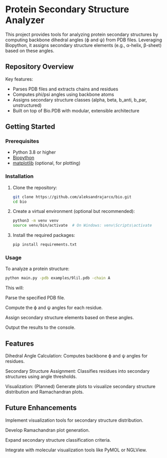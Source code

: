 # Protein Secondary Structure Analyzer

This project provides tools for analyzing protein secondary structures by computing backbone dihedral angles (ϕ and ψ) from PDB files. Leveraging Biopython, it assigns secondary structure elements (e.g., α-helix, β-sheet) based on these angles.

## Repository Overview

Key features:
- Parses PDB files and extracts chains and residues
- Computes phi/psi angles using backbone atoms
- Assigns secondary structure classes (alpha, beta, b_anti, b_par, unstructured)
- Built on top of Bio.PDB with modular, extensible architecture

## Getting Started

### Prerequisites

- Python 3.8 or higher
- [Biopython](https://biopython.org/)
- [matplotlib](https://matplotlib.org/) (optional, for plotting)

### Installation

1. Clone the repository:

   ```bash
   git clone https://github.com/aleksandrajarco/bio.git
   cd bio
   ```

2. Create a virtual environment (optional but recommended):

   ```bash
   python3 -m venv venv
   source venv/bin/activate  # On Windows: venv\Scripts\activate
   ```	
3. Install the required packages:

   ```bash
   pip install requirements.txt
   ```
   
### Usage
To analyze a protein structure:

```bash
python main.py -pdb examples/9lil.pdb -chain A
```
This will:

Parse the specified PDB file.

Compute the ϕ and ψ angles for each residue.

Assign secondary structure elements based on these angles.

Output the results to the console.

## Features
Dihedral Angle Calculation: Computes backbone ϕ and ψ angles for residues.

Secondary Structure Assignment: Classifies residues into secondary structures using angle thresholds.

Visualization: (Planned) Generate plots to visualize secondary structure distribution and Ramachandran plots.

## Future Enhancements
Implement visualization tools for secondary structure distribution.

Develop Ramachandran plot generation.

Expand secondary structure classification criteria.

Integrate with molecular visualization tools like PyMOL or NGLView.


